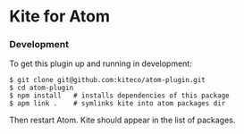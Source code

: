 Kite for Atom
=============

### Development

To get this plugin up and running in development:

```shell
$ git clone git@github.com:kiteco/atom-plugin.git
$ cd atom-plugin
$ npm install   # installs dependencies of this package
$ apm link .    # symlinks kite into atom packages dir
```

Then restart Atom. Kite should appear in the list of packages.
